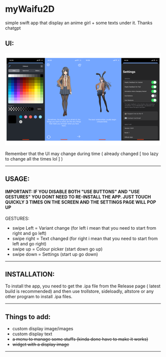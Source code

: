 # myWaifu2D
simple swift app that display an anime girl + some texts under it. Thanks chatgpt

## UI:
<img src="icon-new/ui3.png" alt="UI" />

Remember that the UI may change during time ( already changed [ too lazy to change all the times lol ] )

---
## USAGE:

#### IMPORTANT: IF YOU DISABLE BOTH "USE BUTTONS" AND "USE GESTURES" YOU DONT NEED TO RE-INSTALL THE APP. JUST TOUCH QUICKLY 3 TIMES ON THE SCREEN AND THE SETTINGS PAGE WILL POP UP

GESTURES:

- swipe Left = Variant change (for left i mean that you need to start from right and go left)
- swipe right = Text changed (for right i mean that you need to start from left and go right)
- swipe up = Colour picker (start down go up)
- swipe down = Settings (start up go down)

---

## INSTALLATION:

To install the app, you need to get the .ipa file from the Release page ( latest build is recommended) and then use trollstore, sideloadly, altstore or any other program to install .ipa files.

---
## Things to add:

- custom display image/images
- custom display text
- ~~a menu to manage some stuffs (kinda done have to make it works)~~
- ~~widget with a display image~~

---

